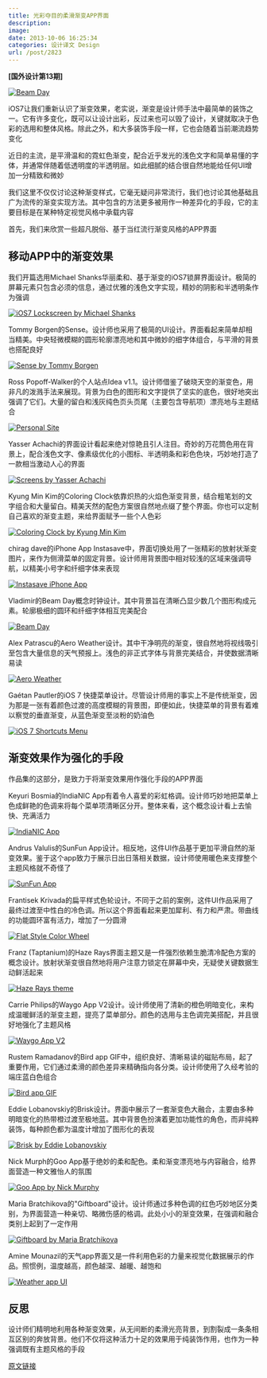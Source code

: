 ```yaml
---
title: 光彩夺目的柔滑渐变APP界面
description: 
image: 
date: 2013-10-06 16:25:34
categories: 设计译文 Design
url: /post/2823
---
```


**[国外设计第13期]**

[![Beam Day](http://designmodo.com/wp-content/uploads/2013/10/7-Beam-Day.jpg)](http://dribbble.com/shots/1182962-Beam-Day-concept-clock)

iOS7让我们重新认识了渐变效果，老实说，渐变是设计师手法中最简单的装饰之一。它有许多变化，既可以让设计出彩，反过来也可以毁了设计，关键就取决于色彩的选用和整体风格。除此之外，和大多装饰手段一样，它也会随着当前潮流趋势变化

近日的主流，是平滑温和的霓虹色渐变，配合近乎发光的浅色文字和简单易懂的字体，并通常伴随着低透明度的半透明层。如此细腻的结合很自然地能给任何UI增加一分精致和微妙

我们这里不仅仅讨论这种渐变样式，它毫无疑问非常流行，我们也讨论其他基础且广为流传的渐变实现方法。其中包含的方法更多被用作一种差异化的手段，它的主要目标是在某种特定视觉风格中承载内容

首先，我们来欣赏一些超凡脱俗、基于当红流行渐变风格的APP界面

## 移动APP中的渐变效果

我们开篇选用Michael Shanks华丽柔和、基于渐变的iOS7锁屏界面设计。极简的屏幕元素只包含必须的信息，通过优雅的浅色文字实现，精妙的阴影和半透明条作为强调

[![iOS7 Lockscreen by Michael Shanks](http://designmodo.com/wp-content/uploads/2013/10/1-iOS7-Lockscreen-by-Michael-Shanks.jpg)](http://dribbble.com/shots/1128049-iOS7-Lockscreen)

Tommy Borgen的Sense。设计师也采用了极简的UI设计。界面看起来简单却相当精美。中央轻微模糊的圆形轮廓漂亮地和其中微妙的细字体组合，与平滑的背景也搭配良好

[![Sense by Tommy Borgen](http://designmodo.com/wp-content/uploads/2013/10/2-Sense-by-Tommy-Borgen.jpg)](http://dribbble.com/shots/1186875-Sense)

Ross Popoff-Walker的个人站点Idea v1.1。设计师借鉴了破晓天空的渐变色，用非凡的泼溅手法来展现。背景为白色的图形和文字提供了坚实的底色，很好地突出强调了它们。大量的留白和浅灰纯色页头页尾（主要包含导航项）漂亮地与主题结合

[![Personal Site](http://designmodo.com/wp-content/uploads/2013/10/3-Personal-Site.jpg)](http://dribbble.com/shots/1105891-Personal-Site-Idea-v1-1)

Yasser Achachi的界面设计看起来绝对惊艳且引人注目。奇妙的万花筒色用在背景上，配合浅色文字、像素级优化的小图标、半透明条和彩色色块，巧妙地打造了一款相当激动人心的界面

[![Screens by Yasser Achachi](http://designmodo.com/wp-content/uploads/2013/10/4-Screens-by-Yasser-Achachi.jpg)](http://dribbble.com/shots/1158348-Screens-With-Gradient-Backgrounds-Ios)

Kyung Min Kim的Coloring Clock依靠炽热的火焰色渐变背景，结合粗笔划的文字组合和大量留白。精美天然的配色方案很自然地点缀了整个界面。你也可以定制自己喜欢的渐变主题，来给界面赋予一些个人色彩

[![Coloring Clock by Kyung Min Kim](http://designmodo.com/wp-content/uploads/2013/10/5-Coloring-Clock-by-Kyung-Min-Kim.jpg)](http://www.behance.net/gallery/Coloring-Clock/7085499)

chirag dave的iPhone App Instasave中，界面切换处用了一张精彩的放射状渐变图片，来作为侧滑菜单的固定背景。设计师用背景图中相对较浅的区域来强调导航，以精美小号字和纤细字体来表现

[![Instasave iPhone App](http://designmodo.com/wp-content/uploads/2013/10/6-Instasave-iPhone-App.jpg)](http://dribbble.com/shots/1116265-Instasave-iPhone-App)

Vladimir的Beam Day概念时钟设计。其中背景旨在清晰凸显少数几个图形构成元素。轮廓极细的圆环和纤细字体相互完美配合

[![Beam Day](http://designmodo.com/wp-content/uploads/2013/10/7-Beam-Day.jpg)](http://dribbble.com/shots/1182962-Beam-Day-concept-clock)

Alex Patrascu的Aero Weather设计。其中干净明亮的渐变，很自然地将视线吸引至包含大量信息的天气预报上。浅色的非正式字体与背景完美结合，并使数据清晰易读

[![Aero Weather](http://designmodo.com/wp-content/uploads/2013/10/8-Aero-Weather.jpg)](http://dribbble.com/shots/1185408-Aero-Weather)

Gaétan Pautler的iOS 7 快捷菜单设计。尽管设计师用的事实上不是传统渐变，因为那是一张有着颜色过渡的高度模糊的背景图，即便如此，快捷菜单的背景有着难以察觉的垂直渐变，从蓝色渐变至淡粉的奶油色

[![iOS 7 Shortcuts Menu](http://designmodo.com/wp-content/uploads/2013/10/9-iOS-7-Shortcuts-Menu.jpg)](http://dribbble.com/shots/1165802-iOS-7-Shortcuts-Menu)

## 渐变效果作为强化的手段

作品集的这部分，是致力于将渐变效果用作强化手段的APP界面

Keyuri Bosmia的IndiaNIC App有着令人喜爱的彩虹格调。设计师巧妙地把菜单上色成鲜艳的色调来将每个菜单项清晰区分开。整体来看，这个概念设计看上去愉快、充满活力

[![IndiaNIC App](http://designmodo.com/wp-content/uploads/2013/10/10-IndiaNIC-App.jpg)](http://dribbble.com/shots/1180745-IndiaNIC-App)

Andrus Valulis的SunFun App设计。相反地，这件UI作品基于更加平滑自然的渐变效果。鉴于这个app致力于展示日出日落相关数据，设计师使用暖色来支撑整个主题风格就不奇怪了

[![SunFun App](http://designmodo.com/wp-content/uploads/2013/10/11-SunFun-App.jpg)](http://dribbble.com/shots/1068915-SunFun-App)

Frantisek Krivada的扁平样式色轮设计。不同于之前的案例，这件UI作品采用了最终过渡至中性白的冷色调。所以这个界面看起来更加犀利、有力和严肃。带曲线的功能圆环富有活力，增加了一分圆滑

[![Flat Style Color Wheel](http://designmodo.com/wp-content/uploads/2013/10/12-Flat-Style-Color-Wheel.jpg)](http://dribbble.com/shots/1073176-Flat-Style-Color-Wheel)

Franz (Taptanium)的Haze Rays界面主题又是一件强烈依赖生脆清冷配色方案的概念设计。放射状渐变很自然地将用户注意力锁定在屏幕中央，无疑使关键数据生动鲜活起来

[![Haze Rays theme](http://designmodo.com/wp-content/uploads/2013/10/13-Haze-Rays-theme.jpg)](http://dribbble.com/shots/1094341-Haze-Rays-theme-anyone)

Carrie Philips的Waygo App V2设计。设计师使用了清新的橙色明暗变化，来构成温暖鲜活的渐变主题，提亮了菜单部分。颜色的选用与主色调完美搭配，并且很好地强化了主题风格

[![Waygo App V2](http://designmodo.com/wp-content/uploads/2013/10/14-Waygo-App-V2.jpg)](http://dribbble.com/shots/1105671-Waygo-App-V2)

Rustem Ramadanov的Bird app GIF中，组织良好、清晰易读的磁贴布局，起了重要作用，它们通过柔滑的颜色差异来精确指向各分类。设计师使用了久经考验的端庄蓝白色组合

[![Bird app GIF](http://designmodo.com/wp-content/uploads/2013/10/15-Bird-app-GIF.jpg)](http://dribbble.com/shots/1123283-Bird-app-GIF)

Eddie Lobanovskiy的Brisk设计。界面中展示了一套渐变色大融合，主要由多种明暗变化的热带橙过渡至极地蓝。其中背景色扮演着更加功能性的角色，而非纯粹装饰，每种颜色都为温度计增加了图形化的表现

[![Brisk by Eddie Lobanovskiy](http://designmodo.com/wp-content/uploads/2013/10/16-Brisk-by-Eddie-Lobanovskiy.jpg)](http://twosolid.com/brisk/)

Nick Murph的Goo App基于绝妙的柔和配色。柔和渐变漂亮地与内容融合，给界面营造一种文雅怡人的氛围

[![Goo App by Nick Murphy](http://designmodo.com/wp-content/uploads/2013/10/17-Goo-App-by-Nick-Murphy.jpg)](http://www.behance.net/gallery/Goo-App/10214263)

Maria Bratchikova的"Giftboard"设计。设计师通过多种色调的红色巧妙地区分类别，为界面营造一种亲切、略微伤感的格调。此处小小的渐变效果，在强调和融合类别上起到了一定作用

[![Giftboard by Maria Bratchikova](http://designmodo.com/wp-content/uploads/2013/10/18-Giftboard-by-Maria-Bratchikova.jpg)](http://www.behance.net/gallery/Variant-of-page-design-for-app-Giftboard/10383777)

Amine Mounazil的天气app界面又是一件利用色彩的力量来视觉化数据展示的作品。照惯例，温度越高，颜色越深、越暖、越饱和

[![Weather app UI](http://designmodo.com/wp-content/uploads/2013/10/19-Weather-app-UI.jpg)](http://www.behance.net/gallery/Weather-app-UI/9837535)

## 反思

设计师们精明地利用各种渐变效果，从无间断的柔滑光亮背景，到割裂成一条条相互区别的奔放背景。他们不仅将这种活力十足的效果用于纯装饰作用，也作为一种强调既有主题风格的手段

[原文链接](http://designmodo.com/mobile-apps-gradient-effect/)